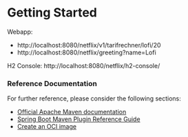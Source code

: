# Getting Started
Webapp: 
- http://localhost:8080/netflix/v1/tarifrechner/lofi/20
- http://localhost:8080/netflix/greeting?name=Lofi 

H2 Console: http://localhost:8080/netflix/h2-console/

### Reference Documentation
For further reference, please consider the following sections:

* [Official Apache Maven documentation](https://maven.apache.org/guides/index.html)
* [Spring Boot Maven Plugin Reference Guide](https://docs.spring.io/spring-boot/docs/2.6.7/maven-plugin/reference/html/)
* [Create an OCI image](https://docs.spring.io/spring-boot/docs/2.6.7/maven-plugin/reference/html/#build-image)

